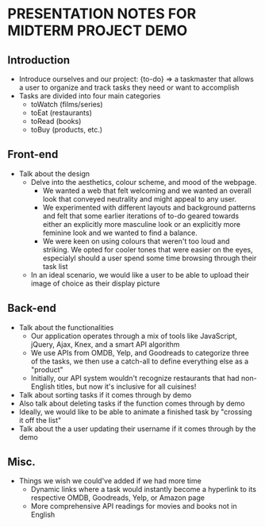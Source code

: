 # PRESENTATION NOTES FOR MIDTERM PROJECT DEMO

## Introduction

- Introduce ourselves and our project: {to-do} => a taskmaster that allows a user to organize and track tasks they need or want to accomplish
- Tasks are divided into four main categories
    - toWatch (films/series)
    - toEat (restaurants)
    - toRead (books)
    - toBuy (products, etc.)

## Front-end

- Talk about the design
    - Delve into the aesthetics, colour scheme, and mood of the webpage.
        - We wanted a web that felt welcoming and we wanted an overall look that conveyed neutrality and might appeal to any user.
        - We experimented with different layouts and background patterns and felt that some earlier iterations of to-do geared towards either an explicitly more masculine look or an explicitly more feminine look and we wanted to find a balance.
        - We were keen on using colours that weren't too loud and striking. We opted for cooler tones that were easier on the eyes, especialyl should a user spend some time browsing through their task list
    - In an ideal scenario, we would like a user to be able to upload their image of choice as their display picture

## Back-end

- Talk about the functionalities
    - Our application operates through a mix of tools like JavaScript, jQuery, Ajax, Knex, and a smart API algorithm
    - We use APIs from OMDB, Yelp, and Goodreads to categorize three of the tasks, we then use a catch-all to define everything else as a "product"
    - Initially, our API system wouldn't recognize restaurants that had non-English titles, but now it's inclusive for all cuisines!
- Talk about sorting tasks if it comes through by demo
- Also talk about deleting tasks if the function comes through by demo
- Ideally, we would like to be able to animate a finished task by "crossing it off the list"
- Talk about the a user updating their username if it comes through by the demo

## Misc.

- Things we wish we could've added if we had more time
    - Dynamic links where a task would instantly become a hyperlink to its respective OMDB, Goodreads, Yelp, or Amazon page
    - More comprehensive API readings for movies and books not in English
